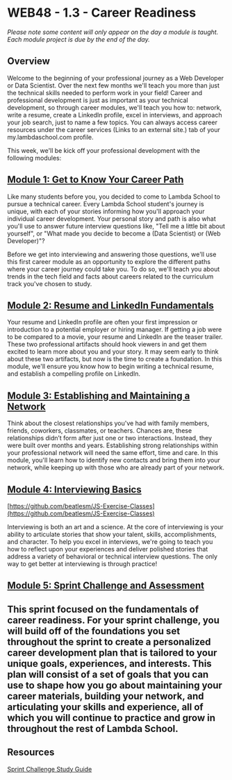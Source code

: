 # WEB48 - 1.3 - Career Readiness

*Please note some content will only appear on the day a module is taught. Each module project is due by the end of the day.*

## Overview

Welcome to the beginning of your professional journey as a Web Developer or Data Scientist. Over the next few months we'll teach you more than just the technical skills needed to perform work in your field! Career and professional development is just as important as your technical development, so through career modules, we'll teach you how to: network, write a resume, create a LinkedIn profile, excel in interviews, and approach your job search, just to name a few topics. You can always access career resources under the career services (Links to an external site.) tab of your my.lambdaschool.com profile.

This week, we'll be kick off your professional development with the following modules:

## [Module 1: Get to Know Your Career Path](https://github.com/beatlesm/web/tree/main/1.3/project131)

Like many students before you, you decided to come to Lambda School to pursue a technical career. Every Lambda School student's journey is unique, with each of your stories informing how you'll approach your individual career development. Your personal story and path is also what you'll use to answer future interview questions like, "Tell me a little bit about yourself", or "What made you decide to become a (Data Scientist) or (Web Developer)"?

Before we get into interviewing and answering those questions, we'll use this first career module as an opportunity to explore the different paths where your career journey could take you. To do so, we'll teach you about trends in the tech field and facts about careers related to the curriculum track you've chosen to study.

## [Module 2: Resume and LinkedIn Fundamentals](https://github.com/beatlesm/web/tree/main/1.3/project132)

Your resume and LinkedIn profile are often your first impression or introduction to a potential employer or hiring manager. If getting a job were to be compared to a movie, your resume and LinkedIn are the teaser trailer. These two professional artifacts should hook viewers in and get them excited to learn more about you and your story. It may seem early to think about these two artifacts, but now is the time to create a foundation. In this module, we'll ensure you know how to begin writing a technical resume, and establish a compelling profile on LinkedIn.

## [Module 3: Establishing and Maintaining a Network](https://github.com/beatlesm/web/tree/main/1.3/project133)

Think about the closest relationships you've had with family members, friends, coworkers, classmates, or teachers. Chances are, these relationships didn’t form after just one or two interactions. Instead, they were built over months and years. Establishing strong relationships within your professional network will need the same effort, time and care. In this module, you'll learn how to identify new contacts and bring them into your network, while keeping up with those who are already part of your network.

## [Module 4: Interviewing Basics](https://github.com/beatlesm/web/tree/main/1.3/project134)

[https://github.com/beatlesm/JS-Exercise-Classes](https://github.com/beatlesm/JS-Exercise-Classes)

Interviewing is both an art and a science. At the core of interviewing is your ability to articulate stories that show your talent, skills, accomplishments, and character. To help you excel in interviews, we're going to teach you how to reflect upon your experiences and deliver polished stories that address a variety of behavioral or technical interview questions. The only way to get better at interviewing is through practice!

## [Module 5: Sprint Challenge and Assessment](https://github.com/beatlesm/web/tree/main/1.3/sprint13)

This sprint focused on the fundamentals of career readiness. For your sprint challenge, you will build off of the foundations you set throughout the sprint to create a personalized career development plan that is tailored to your unique goals, experiences, and interests. This plan will consist of a set of goals that you can use to shape how you go about maintaining your career materials, building your network, and articulating your skills and experience, all of which you will continue to practice and grow in throughout the rest of Lambda School.
-------------------------------------------------------------------

## Resources
 
 [Sprint Challenge Study Guide]()

